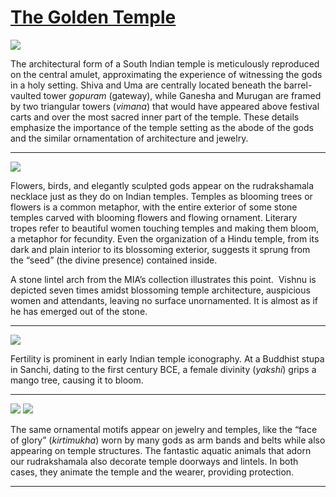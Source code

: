 # [The Golden Temple](http://artsmia.github.io/griot/#/stories/578)

![](http://cdn.dx.artsmia.org/thumbs/tn_mia_29516a.jpg)

The architectural form of a South Indian temple is meticulously reproduced on the central amulet, approximating the experience of witnessing the gods in a holy setting. Shiva and Uma are centrally located beneath the barrel-vaulted tower *gopuram* (gateway), while Ganesha and Murugan are framed by two triangular towers (*vimana*) that would have appeared above festival carts and over the most sacred inner part of the temple. These details emphasize the importance of the temple setting as the abode of the gods and the similar ornamentation of architecture and jewelry. 

---

![](http://cdn.dx.artsmia.org/thumbs/tn_mia_29720a.jpg)

Flowers, birds, and elegantly sculpted gods appear on the rudrakshamala necklace just as they do on Indian temples. Temples as blooming trees or flowers is a common metaphor, with the entire exterior of some stone temples carved with blooming flowers and flowing ornament. Literary tropes refer to beautiful women touching temples and making them bloom, a metaphor for fecundity. Even the organization of a Hindu temple, from its dark and plain interior to its blossoming exterior, suggests it sprung from the “seed” (the divine presence) contained inside.  

A stone lintel arch from the MIA’s collection illustrates this point.  Vishnu is depicted seven times amidst blossoming temple architecture, auspicious women and attendants, leaving no surface unornamented. It is almost as if he has emerged out of the stone.

---

![](http://cdn.dx.artsmia.org/thumbs/tn_2014_TDX_MIAArtStories_087.jpg)

Fertility is prominent in early Indian temple iconography. At a Buddhist stupa in Sanchi, dating to the first century BCE, a female divinity (*yakshi*) grips a mango tree, causing it to bloom.

---

![](http://cdn.dx.artsmia.org/thumbs/tn_mia_6007444.jpg)
![](http://cdn.dx.artsmia.org/thumbs/tn_2014_TDX_MIAArtStories_180.jpg)

The same ornamental motifs appear on jewelry and temples, like the “face of glory” (*kirtimukha*) worn by many gods as arm bands and belts while also appearing on temple structures. The fantastic aquatic animals that adorn our rudrakshamala also decorate temple doorways and lintels. In both cases, they animate the temple and the wearer, providing protection.  

---
